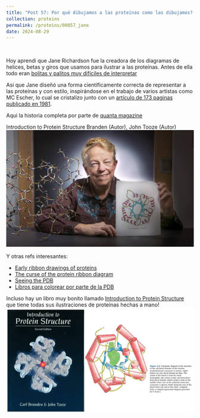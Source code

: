 ```yaml
---
title: "Post 57: Por qué dibujamos a las proteínas como las dibujamos? ✏️"
collection: proteins
permalink: /proteins/00057_jane
date: 2024-08-29
---
```


&nbsp;

Hoy aprendi que Jane Richardson fue la creadora de los diagramas de helices, betas y giros que usamos para ilustrar a las proteínas. Antes de ella todo eran [bolitas y palitos muy difíciles de interpretar](https://miangoar.github.io/proteins/00036_viz)

Asi que Jane diseñó una forma científicamente correcta de representar a las proteínas y con estilo, inspirándose en el trabajo de varios artistas como MC Escher, lo cual se cristalizo junto con un [artículo de 173 paginas publicado en 1981](https://www.sciencedirect.com/science/article/abs/pii/S0065323308605203?via%3Dihub).

Aqui la historia completa por parte de [quanta magazine](https://www.quantamagazine.org/how-colorful-ribbon-diagrams-became-the-face-of-proteins-20240823)

Introduction to Protein Structure Branden (Autor), John Tooze (Autor)
![img](/images/proteins/00057_jane.jpg)

Y otras refs interesantes:
* [Early ribbon drawings of proteins](https://www.nature.com/articles/nsb0800_624)
* [The curse of the protein ribbon diagram](https://journals.plos.org/plosbiology/article?id=10.1371/journal.pbio.3001901) 
* [Seeing the PDB](https://www.jbc.org/article/S0021-9258(21)00532-9/fulltext)
* [Libros para colorear por parte de la PDB](https://pdb101.rcsb.org/learn/coloring-books/)

Incluso hay un libro muy bonito llamado [Introduction to Protein Structure](https://www.amazon.com.mx/Introduction-Protein-Structure-Carl-Branden/dp/0815323050) que tiene todas sus ilustraciones de proteínas hechas a mano! 
![img](/images/proteins/00057_book.jpg)

